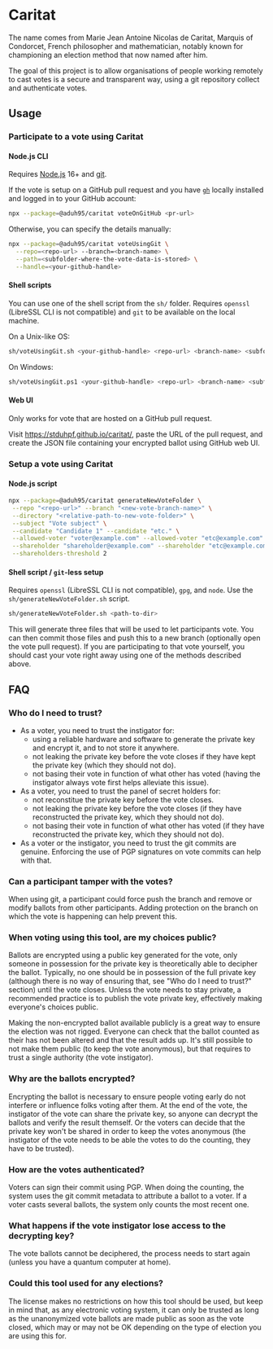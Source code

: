 # Caritat

The name comes from Marie Jean Antoine Nicolas de Caritat, Marquis of Condorcet,
French philosopher and mathematician, notably known for championing an election
method that now named after him.

The goal of this project is to allow organisations of people working remotely to
cast votes is a secure and transparent way, using a git repository collect and
authenticate votes.

## Usage

### Participate to a vote using Caritat

#### Node.js CLI

Requires [Node.js](https://nodejs.org) 16+ and [git](https://git-scm.com).

If the vote is setup on a GitHub pull request and you have
[`gh`](https://cli.github.com) locally installed and logged in to your GitHub
account:

```sh
npx --package=@aduh95/caritat voteOnGitHub <pr-url>
```

Otherwise, you can specify the details manually:

```sh
npx --package=@aduh95/caritat voteUsingGit \
  --repo=<repo-url> --branch=<branch-name> \
  --path=<subfolder-where-the-vote-data-is-stored> \
  --handle=<your-github-handle>
```

#### Shell scripts

You can use one of the shell script from the `sh/` folder. Requires `openssl`
(LibreSSL CLI is not compatible) and `git` to be available on the local machine.

On a Unix-like OS:

```sh
sh/voteUsingGit.sh <your-github-handle> <repo-url> <branch-name> <subfolder-where-the-vote-data-is-stored>
```

On Windows:

```sh
sh/voteUsingGit.ps1 <your-github-handle> <repo-url> <branch-name> <subfolder-where-the-vote-data-is-stored>
```

#### Web UI

Only works for vote that are hosted on a GitHub pull request.

Visit <https://stduhpf.github.io/caritat/>, paste the URL of the pull request,
and create the JSON file containing your encrypted ballot using GitHub web UI.

### Setup a vote using Caritat

#### Node.js script

```sh
npx --package=@aduh95/caritat generateNewVoteFolder \
 --repo "<repo-url>" --branch "<new-vote-branch-name>" \
 --directory "<relative-path-to-new-vote-folder>" \
 --subject "Vote subject" \
 --candidate "Candidate 1" --candidate "etc." \
 --allowed-voter "voter@example.com" --allowed-voter "etc@example.com" \
 --shareholder "shareholder@example.com" --shareholder "etc@example.com" \
 --shareholders-threshold 2
```

#### Shell script / `git`-less setup

Requires `openssl` (LibreSSL CLI is not compatible), `gpg`, and `node`.
Use the `sh/generateNewVoteFolder.sh` script.

```sh
sh/generateNewVoteFolder.sh <path-to-dir>
```

This will generate three files that will be used to let participants vote. You
can then commit those files and push this to a new branch (optionally open the
vote pull request). If you are participating to that vote yourself, you should
cast your vote right away using one of the methods described above.

## FAQ

### Who do I need to trust?

- As a voter, you need to trust the instigator for:
  - using a reliable hardware and software to generate the private key and
    encrypt it, and to not store it anywhere.
  - not leaking the private key before the vote closes if they have kept the
    private key (which they should not do).
  - not basing their vote in function of what other has voted (having the
    instigator always vote first helps alleviate this issue).
- As a voter, you need to trust the panel of secret holders for:
  - not reconstitue the private key before the vote closes.
  - not leaking the private key before the vote closes (if they have
    reconstructed the private key, which they should not do).
  - not basing their vote in function of what other has voted (if they have
    reconstructed the private key, which they should not do).
- As a voter or the instigator, you need to trust the git commits are genuine.
  Enforcing the use of PGP signatures on vote commits can help with that.

### Can a participant tamper with the votes?

When using git, a participant could force push the branch and remove or modify
ballots from other participants. Adding protection on the branch on which the
vote is happening can help prevent this.

### When voting using this tool, are my choices public?

Ballots are encrypted using a public key generated for the vote, only someone in
possession for the private key is theoretically able to decipher the ballot.
Typically, no one should be in possession of the full private key (although
there is no way of ensuring that, see "Who do I need to trust?" section) until
the vote closes. Unless the vote needs to stay private, a recommended practice
is to publish the vote private key, effectively making everyone's choices
public.

Making the non-encrypted ballot available publicly is a great way to ensure the
election was not rigged. Everyone can check that the ballot counted as their has
not been altered and that the result adds up. It's still possible to not make
them public (to keep the vote anonymous), but that requires to trust a single
authority (the vote instigator).

### Why are the ballots encrypted?

Encrypting the ballot is necessary to ensure people voting early do not
interfere or influence folks voting after them. At the end of the vote, the
instigator of the vote can share the private key, so anyone can decrypt the
ballots and verify the result themself. Or the voters can decide that the
private key won't be shared in order to keep the votes anonymous (the instigator
of the vote needs to be able the votes to do the counting, they have to be
trusted).

### How are the votes authenticated?

Voters can sign their commit using PGP. When doing the counting, the system uses
the git commit metadata to attribute a ballot to a voter. If a voter casts
several ballots, the system only counts the most recent one.

### What happens if the vote instigator lose access to the decrypting key?

The vote ballots cannot be deciphered, the process needs to start again (unless
you have a quantum computer at home).

### Could this tool used for any elections?

The license makes no restrictions on how this tool should be used, but keep in
mind that, as any electronic voting system, it can only be trusted as long as
the unanonymized vote ballots are made public as soon as the vote closed, which
may or may not be OK depending on the type of election you are using this for.
